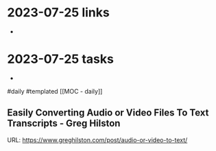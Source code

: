 
# 2023-07-25 links
- 
# 2023-07-25 tasks

- 

#daily #templated
[[MOC - daily]]
## Easily Converting Audio or Video Files To Text Transcripts - Greg Hilston
URL: https://www.greghilston.com/post/audio-or-video-to-text/
